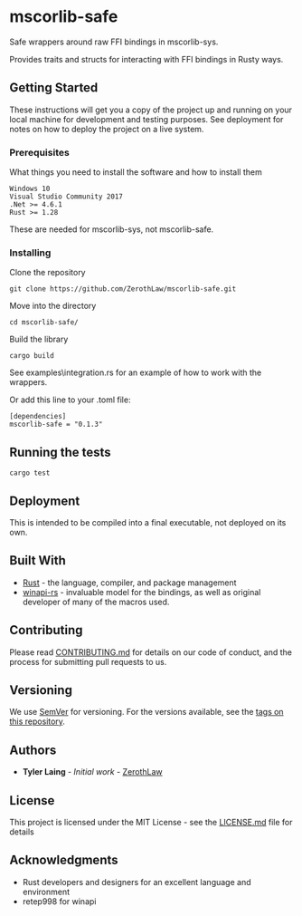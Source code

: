 # mscorlib-safe
Safe wrappers around raw FFI bindings in mscorlib-sys.

Provides traits and structs for interacting with FFI bindings in Rusty ways. 

## Getting Started

These instructions will get you a copy of the project up and running on your local machine for development and testing purposes. See deployment for notes on how to deploy the project on a live system.

### Prerequisites

What things you need to install the software and how to install them

```
Windows 10
Visual Studio Community 2017
.Net >= 4.6.1
Rust >= 1.28
```

These are needed for mscorlib-sys, not mscorlib-safe.

### Installing

Clone the repository

```
git clone https://github.com/ZerothLaw/mscorlib-safe.git
```

Move into the directory

```
cd mscorlib-safe/
```

Build the library

```
cargo build
```

See examples\integration.rs for an example of how to work with the wrappers.

Or add this line to your .toml file:

```
[dependencies]
mscorlib-safe = "0.1.3"
```

## Running the tests

```
cargo test
```

## Deployment

This is intended to be compiled into a final executable, not deployed on its own. 

## Built With

* [Rust](https://www.rust-lang.org/) - the language, compiler, and package management
* [winapi-rs](https://github.com/retep998/winapi-rs) - invaluable model for the bindings, as well as original developer of many of the macros used.

## Contributing

Please read [CONTRIBUTING.md]() for details on our code of conduct, and the process for submitting pull requests to us.

## Versioning

We use [SemVer](http://semver.org/) for versioning. For the versions available, see the [tags on this repository](https://github.com/ZerothLaw/mscorlib-safe/tags). 

## Authors

* **Tyler Laing** - *Initial work* - [ZerothLaw](https://github.com/ZerothLaw)

## License

This project is licensed under the MIT License - see the [LICENSE.md](LICENSE.md) file for details

## Acknowledgments

* Rust developers and designers for an excellent language and environment
* retep998 for winapi
